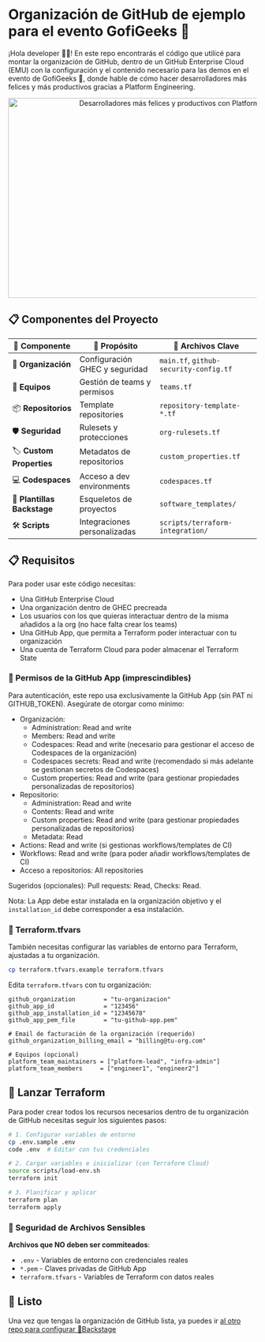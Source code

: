 # Organización de GitHub de ejemplo para el evento GofiGeeks 🧡

¡Hola developer 👋🏻! En este repo encontrarás el código que utilicé para montar la organización de GitHub, dentro de un GitHub Enterprise Cloud (EMU) con la configuración y el contenido necesario para las demos en el evento de GofiGeeks 🧡, donde hable de cómo hacer desarrolladores más felices y más productivos gracias a Platform Engineering.

<p align="center">
  <img width="720" height="405" alt="Desarrolladores más felices y productivos con Platform Engineering" src="https://github.com/user-attachments/assets/0c40e173-164b-4833-8ccd-7a3fe1bc2b03" />
</p>

## 📋 Componentes del Proyecto

| 🎯 Componente | 📝 Propósito | 📁 Archivos Clave |
|---------------|--------------|-------------------|
| 🏢 **Organización** | Configuración GHEC y seguridad | `main.tf`, `github-security-config.tf` |
| 👥 **Equipos** | Gestión de teams y permisos | `teams.tf` |
| 📦 **Repositorios** | Template repositories | `repository-template-*.tf` |
| 🛡️ **Seguridad** | Rulesets y protecciones | `org-rulesets.tf` |
| 🏷️ **Custom Properties** | Metadatos de repositorios | `custom_properties.tf` |
| 💻 **Codespaces** | Acceso a dev environments | `codespaces.tf` |
| 🧪 **Plantillas Backstage** | Esqueletos de proyectos | `software_templates/` |
| 🛠️ **Scripts** | Integraciones personalizadas | `scripts/terraform-integration/` |



## 📋 Requisitos

Para poder usar este código necesitas:

- Una GitHub Enterprise Cloud
- Una organización dentro de GHEC precreada
- Los usuarios con los que quieras interactuar dentro de la misma añadidos a la org (no hace falta crear los teams)
- Una GitHub App, que permita a Terraform poder interactuar con tu organización
- Una cuenta de Terraform Cloud para poder almacenar el Terraform State

### 🔐 Permisos de la GitHub App (imprescindibles)

Para autenticación, este repo usa exclusivamente la GitHub App (sin PAT ni GITHUB_TOKEN). Asegúrate de otorgar como mínimo:

- Organización:
   - Administration: Read and write
   - Members: Read and write
   - Codespaces: Read and write (necesario para gestionar el acceso de Codespaces de la organización)
   - Codespaces secrets: Read and write (recomendado si más adelante se gestionan secretos de Codespaces)
   - Custom properties: Read and write (para gestionar propiedades personalizadas de repositorios)
- Repositorio:
   - Administration: Read and write
   - Contents: Read and write
   - Custom properties: Read and write (para gestionar propiedades personalizadas de repositorios)
   - Metadata: Read
- Actions: Read and write (si gestionas workflows/templates de CI)
- Workflows: Read and write (para poder añadir workflows/templates de CI)
- Acceso a repositorios: All repositories

Sugeridos (opcionales): Pull requests: Read, Checks: Read.

Nota: La App debe estar instalada en la organización objetivo y el `installation_id` debe corresponder a esa instalación.

### 📝 Terraform.tfvars

También necesitas configurar las variables de entorno para Terraform, ajustadas a tu organización.

```bash
cp terraform.tfvars.example terraform.tfvars
```

Edita `terraform.tfvars` con tu organización:

```hcl
github_organization        = "tu-organizacion"
github_app_id              = "123456"
github_app_installation_id = "12345678"
github_app_pem_file        = "tu-github-app.pem"

# Email de facturación de la organización (requerido)
github_organization_billing_email = "billing@tu-org.com"

# Equipos (opcional)
platform_team_maintainers = ["platform-lead", "infra-admin"]
platform_team_members     = ["engineer1", "engineer2"]
```


## 🚀 Lanzar Terraform

Para poder crear todos los recursos necesarios dentro de tu organización de GitHub necesitas seguir los siguientes pasos:

```bash
# 1. Configurar variables de entorno
cp .env.sample .env
code .env  # Editar con tus credenciales

# 2. Cargar variables e inicializar (con Terraform Cloud)
source scripts/load-env.sh
terraform init 

# 3. Planificar y aplicar
terraform plan
terraform apply
```


### 🔐 Seguridad de Archivos Sensibles

**Archivos que NO deben ser commiteados**:
- `.env` - Variables de entorno con credenciales reales
- `*.pem` - Claves privadas de GitHub App
- `terraform.tfvars` - Variables de Terraform con datos reales


## 🎉 Listo

Una vez que tengas la organización de GitHub lista, ya puedes ir [al otro repo para configurar 🎸Backstage](https://github.com/0GiS0/backstage-gofigeeks)
